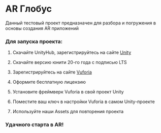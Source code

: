 # AR Глобус

Данный тестовый проект предназначен для разбора и погружения в основы создания AR приложений

### Для запуска проекта:

1. Скачайте UnityHub, зарегистрируйтесь на сайте [Unity](https://unity.com/)

2. Скачайте версию юнити 20-го года с подписью LTS

3. Зарегистрируйтесь на сайте [Vuforia](https://developer.vuforia.com/)

4. Оформите бесплатную лицензию

5. Установите фреймверк Vuforia в свой проект Unity

6. Поместите ваш ключ в настройки Vuforia в самом Unity-проекте

7. Используйте наши Assets для повторения проекта

### Удачного старта в AR!
